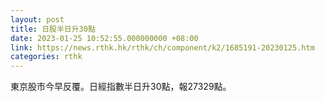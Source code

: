 ```yaml
---
layout: post
title: 日股半日升30點
date: 2023-01-25 10:52:55.000000000 +08:00
link: https://news.rthk.hk/rthk/ch/component/k2/1685191-20230125.htm
categories: rthk
---
```


東京股市今早反覆。日經指數半日升30點，報27329點。

